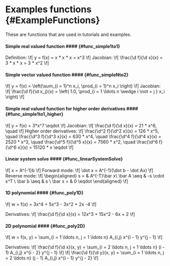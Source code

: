 Examples functions {#ExampleFunctions}
=======

These are functions that are used in tutorials and examples.

#### Simple real valued function #### {#func_simple1to1}
Definition:
\f[
  y = f(x) = x * x * x = x^3
\f]
Jacobian:
\f[
  \frac{\d f}{\d x}(x) = 3 * x * x = 3 * x^2
\f]

#### Simple vector valued function #### {#func_simpleNto2}
\f[
  y = f(x) = \left(\sum_{i = 1}^n x_i, \prod_{i = 1}^n x_i \right)
\f]
Jacobian:
\f[
  \frac{\d f}{\d x_j}(x) = \left( 1.0, \prod_{i = 1 \ldots n \wedge i \not = j } x_i \right)
\f]

#### Simple real valued function for higher order derivatives #### {#func_simple1to1_higher}
\f[
  y = f(x) = 3*x^7 \eqdot
\f]
Jacobian:
\f[
  \frac{\d f}{\d x}(x) = 21 * x^6, \quad
\f]
Higher order derivatives:
\f[
  \frac{\d^2 f}{\d^2 x}(x) = 126 * x^5, \quad
  \frac{\d^3 f}{\d^3 x}(x) = 630 * x^4, \quad
  \frac{\d^4 f}{\d^4 x}(x) = 2520 * x^3, \quad
  \frac{\d^5 f}{\d^5 x}(x) = 7560 * x^2, \quad
  \frac{\d^6 f}{\d^6 x}(x) = 15120 * x \eqdot
\f]

#### Linear system solve #### {#func_linearSystemSolve}
\f[
  x = A^{-1}b
\f]
Forward mode:
\f[
  \dot x = A^{-1}(\dot b - \dot Ax)
\f]
Reverse mode:
\f[
  \begin{aligned}
      s = & A^{-T}\bar x\\
      \bar A \aeq & -s \cdot x^T \\
      \bar b \aeq & s \\
      \bar x = & 0 \eqdot
  \end{aligned}
\f]

#### 1D polynomial #### {#func_poly1D}
\f[
  w = f(x) = 3x^4 + 5x^3 - 3x^2 + 2x -4
\f]

Derivatives:
\f[
  \frac{\d f}{\d x}(x) = 12x^3 + 15x^2 - 6x + 2
\f]

#### 2D polynomial #### {#func_poly2D}
\f[
  w = f(x, y) = \sum_{i = 1 \ldots n, j = 1 \ldots n} A_{i,j} x^{i - 1} y^{j - 1}
\f]

Derivatives:
\f[
  \frac{\d f}{\d x}(x, y) = \sum_{i = 2 \ldots n, j = 1 \ldots n} (i - 1) A_{i,j} x^{i - 2}  y^{j - 1}
\f]
\f[
  \frac{\d f}{\d y}(x, y) = \sum_{i = 1 \ldots n, j = 2 \ldots n} (j - 1) A_{i,j} x^{i - 1}  y^{j - 2}
\f]
